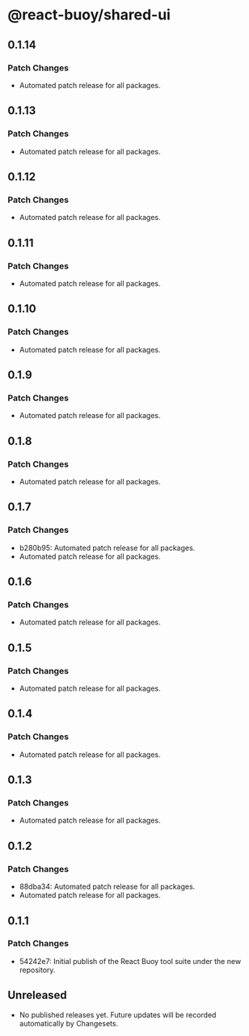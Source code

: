 # @react-buoy/shared-ui

## 0.1.14

### Patch Changes

- Automated patch release for all packages.

## 0.1.13

### Patch Changes

- Automated patch release for all packages.

## 0.1.12

### Patch Changes

- Automated patch release for all packages.

## 0.1.11

### Patch Changes

- Automated patch release for all packages.

## 0.1.10

### Patch Changes

- Automated patch release for all packages.

## 0.1.9

### Patch Changes

- Automated patch release for all packages.

## 0.1.8

### Patch Changes

- Automated patch release for all packages.

## 0.1.7

### Patch Changes

- b280b95: Automated patch release for all packages.
- Automated patch release for all packages.

## 0.1.6

### Patch Changes

- Automated patch release for all packages.

## 0.1.5

### Patch Changes

- Automated patch release for all packages.

## 0.1.4

### Patch Changes

- Automated patch release for all packages.

## 0.1.3

### Patch Changes

- Automated patch release for all packages.

## 0.1.2

### Patch Changes

- 88dba34: Automated patch release for all packages.
- Automated patch release for all packages.

## 0.1.1

### Patch Changes

- 54242e7: Initial publish of the React Buoy tool suite under the new repository.

## Unreleased

- No published releases yet. Future updates will be recorded automatically by Changesets.
